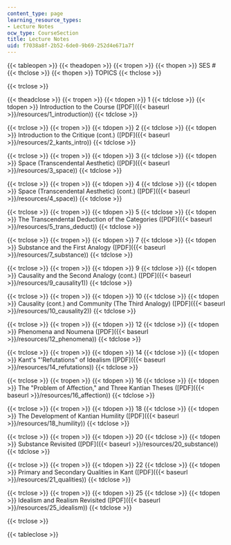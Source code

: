 ```yaml
---
content_type: page
learning_resource_types:
- Lecture Notes
ocw_type: CourseSection
title: Lecture Notes
uid: f7038a8f-2b52-6de0-9b69-252d4e671a7f
---
```


{{< tableopen >}}
{{< theadopen >}}
{{< tropen >}}
{{< thopen >}}
SES #
{{< thclose >}}
{{< thopen >}}
TOPICS
{{< thclose >}}

{{< trclose >}}

{{< theadclose >}}
{{< tropen >}}
{{< tdopen >}}
1
{{< tdclose >}}
{{< tdopen >}}
Introduction to the Course ([PDF]({{< baseurl >}}/resources/1_introduction))
{{< tdclose >}}

{{< trclose >}}
{{< tropen >}}
{{< tdopen >}}
2
{{< tdclose >}}
{{< tdopen >}}
Introduction to the Critique (cont.) ([PDF]({{< baseurl >}}/resources/2_kants_intro))
{{< tdclose >}}

{{< trclose >}}
{{< tropen >}}
{{< tdopen >}}
3
{{< tdclose >}}
{{< tdopen >}}
Space (Transcendental Aesthetic) ([PDF]({{< baseurl >}}/resources/3_space))
{{< tdclose >}}

{{< trclose >}}
{{< tropen >}}
{{< tdopen >}}
4
{{< tdclose >}}
{{< tdopen >}}
Space (Transcendental Aesthetic) (cont.) ([PDF]({{< baseurl >}}/resources/4_space))
{{< tdclose >}}

{{< trclose >}}
{{< tropen >}}
{{< tdopen >}}
5
{{< tdclose >}}
{{< tdopen >}}
The Transcendental Deduction of the Categories ([PDF]({{< baseurl >}}/resources/5_trans_deduct))
{{< tdclose >}}

{{< trclose >}}
{{< tropen >}}
{{< tdopen >}}
7
{{< tdclose >}}
{{< tdopen >}}
Substance and the First Analogy ([PDF]({{< baseurl >}}/resources/7_substance))
{{< tdclose >}}

{{< trclose >}}
{{< tropen >}}
{{< tdopen >}}
9
{{< tdclose >}}
{{< tdopen >}}
Causality and the Second Analogy (cont.) ([PDF]({{< baseurl >}}/resources/9_causality1))
{{< tdclose >}}

{{< trclose >}}
{{< tropen >}}
{{< tdopen >}}
10
{{< tdclose >}}
{{< tdopen >}}
Causality (cont.) and Community (The Third Analogy) ([PDF]({{< baseurl >}}/resources/10_causality2))
{{< tdclose >}}

{{< trclose >}}
{{< tropen >}}
{{< tdopen >}}
12
{{< tdclose >}}
{{< tdopen >}}
Phenomena and Noumena ([PDF]({{< baseurl >}}/resources/12_phenomena))
{{< tdclose >}}

{{< trclose >}}
{{< tropen >}}
{{< tdopen >}}
14
{{< tdclose >}}
{{< tdopen >}}
Kant's "'Refutations" of Idealism ([PDF]({{< baseurl >}}/resources/14_refutations))
{{< tdclose >}}

{{< trclose >}}
{{< tropen >}}
{{< tdopen >}}
16
{{< tdclose >}}
{{< tdopen >}}
The "Problem of Affection," and Three Kantian Theses ([PDF]({{< baseurl >}}/resources/16_affection))
{{< tdclose >}}

{{< trclose >}}
{{< tropen >}}
{{< tdopen >}}
18
{{< tdclose >}}
{{< tdopen >}}
The Development of Kantian Humility ([PDF]({{< baseurl >}}/resources/18_humility))
{{< tdclose >}}

{{< trclose >}}
{{< tropen >}}
{{< tdopen >}}
20
{{< tdclose >}}
{{< tdopen >}}
Substance Revisited ([PDF]({{< baseurl >}}/resources/20_substance))
{{< tdclose >}}

{{< trclose >}}
{{< tropen >}}
{{< tdopen >}}
22
{{< tdclose >}}
{{< tdopen >}}
Primary and Secondary Qualities in Kant ([PDF]({{< baseurl >}}/resources/21_qualities))
{{< tdclose >}}

{{< trclose >}}
{{< tropen >}}
{{< tdopen >}}
25
{{< tdclose >}}
{{< tdopen >}}
Idealism and Realism Revisited ([PDF]({{< baseurl >}}/resources/25_idealism))
{{< tdclose >}}

{{< trclose >}}

{{< tableclose >}}
